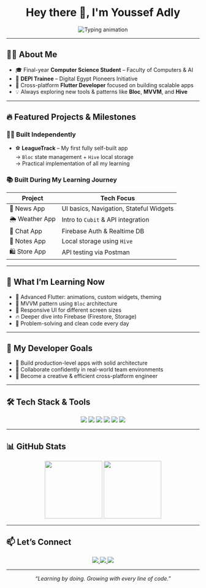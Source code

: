 <h1 align="center">Hey there 👋, I'm Youssef Adly</h1>

<p align="center">
  <img src="https://readme-typing-svg.demolab.com?font=Fira+Code&size=22&pause=1000&color=00BFFF&center=true&vCenter=true&width=500&lines=Flutter+Developer+💙;Clean+UI+%26+State+Management+Lover;Problem+Solver+🧠;Always+Learning+📚" alt="Typing animation" />
</p>


---

## 👨‍💻 About Me
- 🎓 Final-year **Computer Science Student** – Faculty of Computers & AI  
- 🚀 **DEPI Trainee** – Digital Egypt Pioneers Initiative  
- 💙 Cross-platform **Flutter Developer** focused on building scalable apps  
- 💡 Always exploring new tools & patterns like **Bloc**, **MVVM**, and **Hive**

---

## 🔥 Featured Projects & Milestones

### 🧑‍💻 Built Independently
- ⚽ **LeagueTrack** – My first fully self-built app  
  → `Bloc` state management + `Hive` local storage  
  → Practical implementation of all my learning  

### 📚 Built During My Learning Journey
| Project       | Tech Focus                            |
|---------------|----------------------------------------|
| 📰 News App    | UI basics, Navigation, Stateful Widgets |
| 🌦️ Weather App | Intro to `Cubit` & API integration     |
| 💬 Chat App    | Firebase Auth & Realtime DB            |
| 📝 Notes App   | Local storage using `Hive`             |
| 🛍️ Store App   | API testing via Postman                |

---

## 🚀 What I’m Learning Now
- 🎨 Advanced Flutter: animations, custom widgets, theming  
- 🧠 MVVM pattern using `Bloc` architecture  
- 🧩 Responsive UI for different screen sizes  
- 🔥 Deeper dive into Firebase (Firestore, Storage)  
- 💪 Problem-solving and clean code every day

---

## 🎯 My Developer Goals
- 🧱 Build production-level apps with solid architecture  
- 🤝 Collaborate confidently in real-world team environments  
- 🚀 Become a creative & efficient cross-platform engineer  

---

## 🛠️ Tech Stack & Tools

<p align="center">
  <img src="https://img.shields.io/badge/Flutter-02569B?style=for-the-badge&logo=flutter&logoColor=white" />
  <img src="https://img.shields.io/badge/Dart-0175C2?style=for-the-badge&logo=dart&logoColor=white" />
  <img src="https://img.shields.io/badge/Firebase-FFCA28?style=for-the-badge&logo=firebase&logoColor=black" />
  <img src="https://img.shields.io/badge/Hive-FF6F00?style=for-the-badge&logo=hive&logoColor=white" />
  <img src="https://img.shields.io/badge/Git-F05032?style=for-the-badge&logo=git&logoColor=white" />
  <img src="https://img.shields.io/badge/VSCode-007ACC?style=for-the-badge&logo=visual-studio-code&logoColor=white" />
</p>

---

## 📊 GitHub Stats

<p align="center">
  <img src="https://github-readme-stats.vercel.app/api?username=iYoussefAdly&show_icons=true&theme=tokyonight&hide=issues" height="150"/>
  <img src="https://github-readme-streak-stats.herokuapp.com/?user=iYoussefAdly&theme=tokyonight" height="150"/>
</p>

---

## 📫 Let’s Connect

<p align="center">
  <a href="https://www.linkedin.com/in/youssef-adly-806038320/">
    <img src="https://img.shields.io/badge/LinkedIn-0A66C2?style=for-the-badge&logo=linkedin&logoColor=white" />
  </a>
  <a href="mailto:youssefadly332@gmail.com">
    <img src="https://img.shields.io/badge/Gmail-D14836?style=for-the-badge&logo=gmail&logoColor=white" />
  </a>
  <a href="https://github.com/iYoussefAdly">
    <img src="https://img.shields.io/badge/GitHub-333333?style=for-the-badge&logo=github&logoColor=white" />
  </a>
</p>

---

<p align="center"><i>“Learning by doing. Growing with every line of code.”</i></p>

